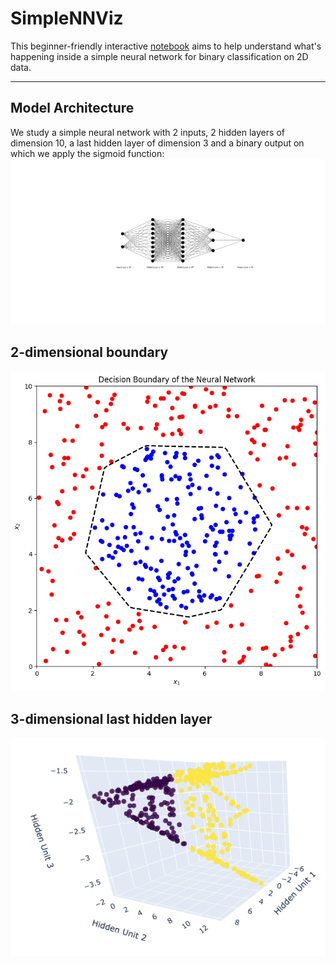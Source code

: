 # SimpleNNViz
This beginner-friendly interactive [notebook](https://colab.research.google.com/github/killian31/SimpleNNViz/blob/main/circle_separ.ipynb) aims to help understand what's happening inside a simple neural network for binary classification on 2D data.

---

## Model Architecture
We study a simple neural network with 2 inputs, 2 hidden layers of dimension 10, a last hidden layer of dimension 3 and a binary output on which we apply the sigmoid function:
![](nn.svg)

## 2-dimensional boundary
![](boundary_plot.png)

## 3-dimensional last hidden layer
![](hidden_3D.png)
